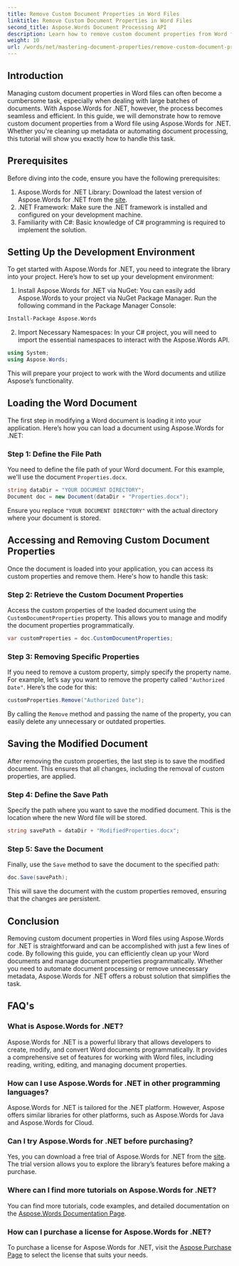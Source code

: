 ```yaml
---
title: Remove Custom Document Properties in Word Files
linktitle: Remove Custom Document Properties in Word Files
second_title: Aspose.Words Document Processing API
description: Learn how to remove custom document properties from Word files using Aspose.Words for .NET. This detailed guide provides step-by-step instructions to efficiently clean up document metadata, saving time in document management and automation.
weight: 10
url: /words/net/mastering-document-properties/remove-custom-document-properties-in-word-files/
---
```

## Introduction

Managing custom document properties in Word files can often become a cumbersome task, especially when dealing with large batches of documents. With Aspose.Words for .NET, however, the process becomes seamless and efficient. In this guide, we will demonstrate how to remove custom document properties from a Word file using Aspose.Words for .NET. Whether you're cleaning up metadata or automating document processing, this tutorial will show you exactly how to handle this task.

## Prerequisites

Before diving into the code, ensure you have the following prerequisites:

1. Aspose.Words for .NET Library: Download the latest version of Aspose.Words for .NET from the [site](https://releases.aspose.com/words/net/).
2. .NET Framework: Make sure the .NET framework is installed and configured on your development machine.
3. Familiarity with C#: Basic knowledge of C# programming is required to implement the solution.

## Setting Up the Development Environment

To get started with Aspose.Words for .NET, you need to integrate the library into your project. Here’s how to set up your development environment:

1. Install Aspose.Words for .NET via NuGet:
   You can easily add Aspose.Words to your project via NuGet Package Manager. Run the following command in the Package Manager Console:

```bash
Install-Package Aspose.Words
```

2. Import Necessary Namespaces:
   In your C# project, you will need to import the essential namespaces to interact with the Aspose.Words API.
   
```csharp
using System;
using Aspose.Words;
```

This will prepare your project to work with the Word documents and utilize Aspose’s functionality.

## Loading the Word Document

The first step in modifying a Word document is loading it into your application. Here’s how you can load a document using Aspose.Words for .NET:

### Step 1: Define the File Path

You need to define the file path of your Word document. For this example, we'll use the document `Properties.docx`.

```csharp
string dataDir = "YOUR DOCUMENT DIRECTORY";
Document doc = new Document(dataDir + "Properties.docx");
```

Ensure you replace `"YOUR DOCUMENT DIRECTORY"` with the actual directory where your document is stored.

## Accessing and Removing Custom Document Properties

Once the document is loaded into your application, you can access its custom properties and remove them. Here's how to handle this task:

### Step 2: Retrieve the Custom Document Properties

Access the custom properties of the loaded document using the `CustomDocumentProperties` property. This allows you to manage and modify the document properties programmatically.

```csharp
var customProperties = doc.CustomDocumentProperties;
```

### Step 3: Removing Specific Properties

If you need to remove a custom property, simply specify the property name. For example, let’s say you want to remove the property called `"Authorized Date"`. Here’s the code for this:

```csharp
customProperties.Remove("Authorized Date");
```

By calling the `Remove` method and passing the name of the property, you can easily delete any unnecessary or outdated properties.

## Saving the Modified Document

After removing the custom properties, the last step is to save the modified document. This ensures that all changes, including the removal of custom properties, are applied.

### Step 4: Define the Save Path

Specify the path where you want to save the modified document. This is the location where the new Word file will be stored.

```csharp
string savePath = dataDir + "ModifiedProperties.docx";
```

### Step 5: Save the Document

Finally, use the `Save` method to save the document to the specified path:

```csharp
doc.Save(savePath);
```

This will save the document with the custom properties removed, ensuring that the changes are persistent.

## Conclusion

Removing custom document properties in Word files using Aspose.Words for .NET is straightforward and can be accomplished with just a few lines of code. By following this guide, you can efficiently clean up your Word documents and manage document properties programmatically. Whether you need to automate document processing or remove unnecessary metadata, Aspose.Words for .NET offers a robust solution that simplifies the task.

## FAQ's

### What is Aspose.Words for .NET?

Aspose.Words for .NET is a powerful library that allows developers to create, modify, and convert Word documents programmatically. It provides a comprehensive set of features for working with Word files, including reading, writing, editing, and managing document properties.

### How can I use Aspose.Words for .NET in other programming languages?

Aspose.Words for .NET is tailored for the .NET platform. However, Aspose offers similar libraries for other platforms, such as Aspose.Words for Java and Aspose.Words for Cloud.

### Can I try Aspose.Words for .NET before purchasing?

Yes, you can download a free trial of Aspose.Words for .NET from the [site](https://releases.aspose.com/). The trial version allows you to explore the library’s features before making a purchase.

### Where can I find more tutorials on Aspose.Words for .NET?

You can find more tutorials, code examples, and detailed documentation on the [Aspose.Words Documentation Page](https://reference.aspose.com/words/net/).

### How can I purchase a license for Aspose.Words for .NET?

To purchase a license for Aspose.Words for .NET, visit the [Aspose Purchase Page](https://purchase.aspose.com/buy) to select the license that suits your needs.
